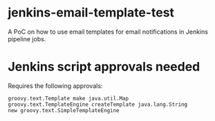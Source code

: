 # jenkins-email-template-test
A PoC on how to use email templates for email notifications in Jenkins pipeline jobs.

# Jenkins script approvals needed

Requires the following approvals:

    groovy.text.Template make java.util.Map
    groovy.text.TemplateEngine createTemplate java.lang.String
    new groovy.text.SimpleTemplateEngine
